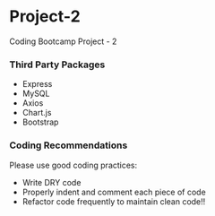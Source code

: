 # Project-2
Coding Bootcamp Project - 2

### Third Party Packages
* Express
* MySQL
* Axios
* Chart.js
* Bootstrap

<!-- To be removed at production -->
### Coding Recommendations
Please use good coding practices:
* Write DRY code
* Properly indent and comment each piece of code
* Refactor code frequently to maintain clean code!!